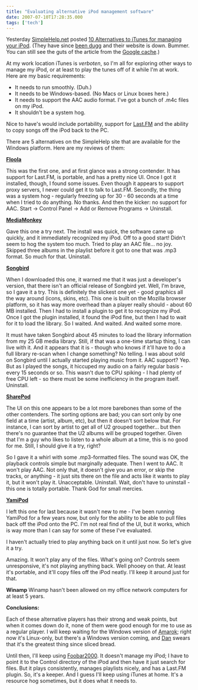 ```yaml
---
title: "Evaluating alternative iPod management software"
date: 2007-07-10T17:28:35.000
tags: ['tech']
---
```


Yesterday [SimpleHelp.net](http://simplehelp.net) posted [10 Alternatives to iTunes for managing your iPod](http://www.simplehelp.net/2007/07/08/10-alternatives-to-itunes-for-managing-your-ipod/). (They have since [been dugg](http://digg.com/software/10_Alternatives_to_iTunes_for_managing_your_iPod) and their website is down. Bummer. You can still see the guts of the article from the [Google cache](http://72.14.209.104/search?hs=sUq&hl=en&lr=&c2coff=1&q=cache%3Ahttp%3A%2F%2Fwww.simplehelp.net%2F2007%2F07%2F08%2F10-alternatives-to-itunes-for-managing-your-ipod%2F&btnG=Search).)

At my work location iTunes is _verboten_, so I'm all for exploring other ways to manage my iPod, or at least to play the tunes off of it while I'm at work. Here are my basic requirements:

- It needs to run smoothly. (Duh.)
- It needs to be Windows-based. (No Macs or Linux boxes here.)
- It needs to support the AAC audio format. I've got a bunch of .m4c files on my iPod.
- It shouldn't be a system hog.

Nice to have's would include portability, support for [Last.FM](http://last.fm) and the ability to copy songs off the iPod back to the PC.

There are 5 alternatives on the SimpleHelp site that are available for the Windows platform. Here are my reviews of them:

**[Floola](http://www.floola.com/modules/wiwimod/)**

This was the first one, and at first glance was a strong contender. It has support for Last.FM, is portable, and has a pretty nice UI. Once I got it installed, though, I found some issues. Even though it appears to support proxy servers, I never could get it to talk to Last.FM. Secondly, the thing was a system hog - regularly freezing up for 30 - 60 seconds at a time when I tried to do anything. No thanks. And then the kicker: no support for AAC. Start -> Control Panel -> Add or Remove Programs -> Uninstall.

**[MediaMonkey](http://www.mediamonkey.com/)**

Gave this one a try next. The install was quick, the software came up quickly, and it immediately recognized my iPod. Off to a good start! Didn't seem to hog the system too much. Tried to play an AAC file... no joy. Skipped three albums in the playlist before it got to one that was .mp3 format. So much for that. Uninstall.

**[Songbird](http://www.songbirdnest.com/)**

When I downloaded this one, it warned me that it was just a developer's version, that there isn't an official release of Songbird yet. Well, I'm brave, so I gave it a try. This is definitely the slickest one yet - good graphics all the way around (icons, skins, etc). This one is built on the Mozilla browser platform, so it has way more overhead than a player really should - about 60 MB installed. Then I had to install a plugin to get it to recognize my iPod. Once I got the plugin installed, it found the iPod fine, but then I had to wait for it to load the library. So I waited. And waited. And waited some more.

It must have taken Songbird about 45 minutes to load the library information from my 25 GB media library. Still, if that was a one-time startup thing, I can live with it. And it appears that it is - though who knows if it'll have to do a full library re-scan when I change something? No telling. I was about sold on Songbird until I actually started playing music from it. AAC support? Yep. But as I played the songs, it hiccuped my audio on a fairly regular basis - every 15 seconds or so. This wasn't due to CPU spiking - I had plenty of free CPU left - so there must be some inefficiency in the program itself. Uninstall.

**[SharePod](http://www.sturm.net.nz/website.php?Section=iPod+Programs&Page=SharePodLib)**

The UI on this one appears to be a lot more barebones than some of the other contenders. The sorting options are bad; you can sort only by one field at a time (artist, album, etc), but then it doesn't sort below that. For instance, I can sort by artist to get all of U2 grouped together... but then there's no guarantee that the U2 albums will be grouped together. Given that I'm a guy who likes to listen to a whole album at a time, this is no good for me. Still, I should give it a try, right?

So I gave it a whirl with some .mp3-formatted files. The sound was OK, the playback controls simple but marginally adequate. Then I went to AAC. It won't play AAC. Not only that, it doesn't give you an error, or skip the tracks, or anything - it just sits there on the file and acts like it wants to play it, but it won't play it. Unacceptable. Uninstall. Wait, don't have to uninstall - this one is totally portable. Thank God for small mercies.

**[YamiPod](http://www.yamipod.com)**

I left this one for last because it wasn't new to me - I've been running YamiPod for a few years now, but only for the ability to be able to pull files back off the iPod onto the PC. I'm not real find of the UI, but it works, which is way more than I can say for some of these I've evaluated.

I haven't actually tried to play anything back on it until just now. So let's give it a try.

Amazing. It won't play any of the files. What's going on? Controls seem unresponsive, it's not playing anything back. Well phooey on that. At least it's portable, and it'll copy files off the iPod neatly. I'll keep it around just for that.

**Winamp** Winamp hasn't been allowed on my office network computers for at least 5 years.

**Conclusions:**

Each of these alternative players has their strong and weak points, but when it comes down do it, none of them were good enough for me to use as a regular player. I will keep waiting for the Windows version of [Amarok](http://amarok.kde.org/); right now it's Linux-only, but there's a Windows version coming, and [Dan](http://rmfo-blogs.com/daniel/) swears that it's the greatest thing since sliced bread.

Until then, I'll keep using [Foobar2000](http://foobar2000.org). It doesn't manage my iPod; I have to point it to the Control directory of the iPod and then have it just search for files. But it plays consistently, manages playlists nicely, and has a Last.FM plugin. So, it's a keeper. And I guess I'll keep using iTunes at home. It's a resource hog sometimes, but it does what it needs to.

